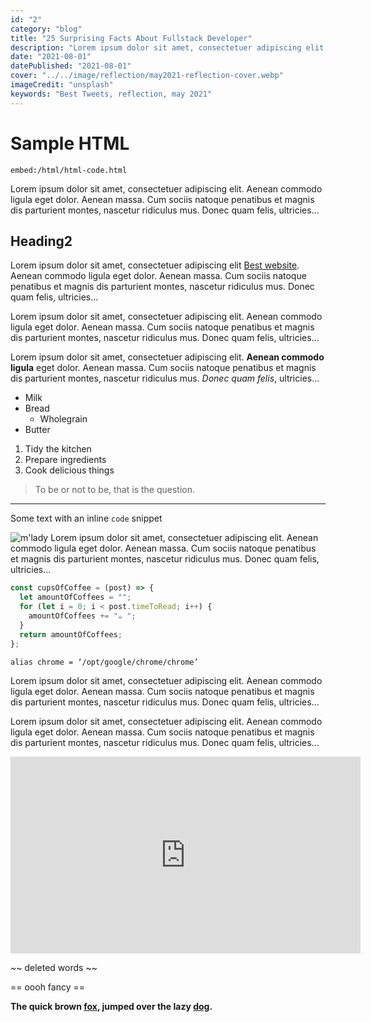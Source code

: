 ```yaml
---
id: "2"
category: "blog"
title: "25 Surprising Facts About Fullstack Developer"
description: "Lorem ipsum dolor sit amet, consectetuer adipiscing elit. Aenean commodo ligula eget dolor."
date: "2021-08-01"
datePublished: "2021-08-01"
cover: "../../image/reflection/may2021-reflection-cover.webp"
imageCredit: "unsplash"
keywords: "Best Tweets, reflection, may 2021"
---
```


# Sample HTML

`embed:/html/html-code.html`

Lorem ipsum dolor sit amet, consectetuer adipiscing elit. Aenean commodo ligula eget dolor. Aenean massa. Cum sociis natoque penatibus et magnis dis parturient montes, nascetur ridiculus mus. Donec quam felis, ultricies...

## Heading2

Lorem ipsum dolor sit amet, consectetuer adipiscing elit [Best website](https://alligator.io/ "Title Text"). Aenean commodo ligula eget dolor. Aenean massa. Cum sociis natoque penatibus et magnis dis parturient montes, nascetur ridiculus mus. Donec quam felis, ultricies...

Lorem ipsum dolor sit amet, consectetuer adipiscing elit. Aenean commodo ligula eget dolor. Aenean massa. Cum sociis natoque penatibus et magnis dis parturient montes, nascetur ridiculus mus. Donec quam felis, ultricies...

Lorem ipsum dolor sit amet, consectetuer adipiscing elit. **Aenean commodo ligula** eget dolor. Aenean massa. Cum sociis natoque penatibus et magnis dis parturient montes, nascetur ridiculus mus. _Donec quam felis_, ultricies...

- Milk
- Bread
  - Wholegrain
- Butter

1. Tidy the kitchen
2. Prepare ingredients
3. Cook delicious things

> To be or not to be, that is the question.

---

Some text with an inline `code` snippet

![m'lady](https://i.imgur.com/v8IVDka.jpg)
Lorem ipsum dolor sit amet, consectetuer adipiscing elit. Aenean commodo ligula eget dolor. Aenean massa. Cum sociis natoque penatibus et magnis dis parturient montes, nascetur ridiculus mus. Donec quam felis, ultricies...

```javascript
const cupsOfCoffee = (post) => {
  let amountOfCoffees = "";
  for (let i = 0; i < post.timeToRead; i++) {
    amountOfCoffees += "☕ ";
  }
  return amountOfCoffees;
};
```

```shell
alias chrome = ‘/opt/google/chrome/chrome’

```

Lorem ipsum dolor sit amet, consectetuer adipiscing elit. Aenean commodo ligula eget dolor. Aenean massa. Cum sociis natoque penatibus et magnis dis parturient montes, nascetur ridiculus mus. Donec quam felis, ultricies...

Lorem ipsum dolor sit amet, consectetuer adipiscing elit. Aenean commodo ligula eget dolor. Aenean massa. Cum sociis natoque penatibus et magnis dis parturient montes, nascetur ridiculus mus. Donec quam felis, ultricies...

<iframe width="560" height="315" src="https://www.youtube.com/embed/4n0xNbfJLR8" frameborder="0" allowfullscreen></iframe>

\~\~ deleted words \~\~

== oooh fancy ==

**The quick brown [fox][1], jumped over the lazy [dog][2].**

[1]: https://en.wikipedia.org/wiki/Fox "Wikipedia: Fox"
[2]: https://en.wikipedia.org/wiki/Dog "Wikipedia: Dog"
